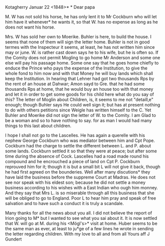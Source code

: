  Kotagherry Januar 22 <1848>*
 <Saturday>*
Dear papa

M. W has not sold his horse, he has only lent it to Mr Cockburn who will let him have it whenever* he wants it, so that W. has no expense as long as he does not want his horse.

Mrs. W has sold her own to Moerike. Buhler is here, to build the house. I seems that none of them will sign the letter home. Buhler is not in good termes with the Inspecteur it seems, at least, he has not written him since may or june. W. is rather cast down says he to his wife, but he is often so. If the Comity does not permit Mogling to go home Mr Anderson and some one else will pay his passage home. Some one say that he goes home chiefly to enduce the Prince who pays the expense of the Institution, to give the whole fond to him now and with that Money he will buy lands which shall keep the Institution. In hearing that Lehner had got two thousands Rps by the rent of an house at Dahwar; Amon sayd to Gre. that he had some thousands Rps at home, that he would buy an house too with that money and let it in order to get some goods for his child here what do you say of this? The letter of Moglin about Children, is, it seems to me not "detaill‚e" enough; though Buhler says He could well sign it; but has at present nothing to do with others petitions since Weigle has written himself to the C. Yet Buhler and Moerike did not sign the letter of W. to the Comity. I am Glad to be a woman and so to have nothing to say. for as man I would had many things to this last about children.

I hope I shall not go to the Lascelles. He has again a querelle with his nephew George Cockburn who was mediator between him and Cpt Pope. Cockburn had the charge to settle the different between L. and P. about some lands. Cockburn settled it so that they were at peace; but after some time during the absence of Cock. Lascelles had a road made round his compound and he encrouched a piece of land on Cpt P. Cockburn reprouved him for it; though it is but a small bit L will not give it back, though he had first agreed on the bounderies. Well after many discutions* they have laid the business before the suppreme Court at Madras. He does not see nor speak with his eldest son; because he did not settle a money business according to his wishes with a East Indian who ough him monney. And they say that Mrs L. is so miserable through all this business that she will be obliged to go to England. Poor L to hear him pray and speak of free salvation and to have such a conduct it is truly a scandale.

Many thanks for all the news about you all. I did not believe the report of Irion going to M<angalore>* but I wanted to see what you sai about it. It is now settled that W. will go at M. during his <Mögl's>* visit at home. Huber seems to be the same man as ever, at least to ju<d>*ge of a few lines he wrote in sending the letter regarding children. With my love to all and from all
 Yours aff J Gundert

